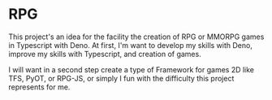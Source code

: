 # RPG

This project's an idea for the facility the creation of RPG or MMORPG games in Typescript with Deno. At first, I'm want to develop my skills with Deno, improve my skills with Typescript, and creation of games.

I will want in a second step create a type of Framework for games 2D like TFS, PyOT, or RPG-JS, or simply I fun with the difficulty this project represents for me.
